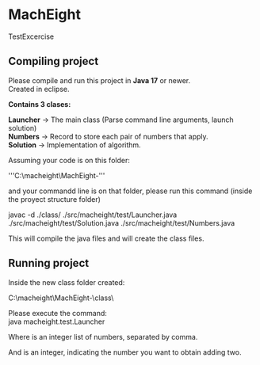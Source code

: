 # MachEight
TestExcercise

## Compiling project

Please compile and run this project in **Java 17** or newer.  
Created in eclipse. 


**Contains 3 clases:**  

**Launcher** -> The main class (Parse command line arguments, launch solution)  
**Numbers**  -> Record to store each pair of numbers that apply.  
**Solution** -> Implementation of algorithm.  



Assuming your code is on this folder:  

'''C:\macheight\MachEight-\'''  

and your commandd line is on that folder, please run this command (inside the proyect structure folder)  

javac -d ./class/ ./src/macheight/test/Launcher.java ./src/macheight/test/Solution.java ./src/macheight/test/Numbers.java  

This will compile the java files and will create the class files.  

## Running project

Inside the new class folder created:  

C:\macheight\MachEight-\class\  

Please execute the command:   
java macheight.test.Launcher **<LIST> <TARGET>**  

Where **<LIST>** is an integer list of numbers, separated by comma.  

And **<TARGET>** is an integer, indicating the number you want to obtain adding two.  




